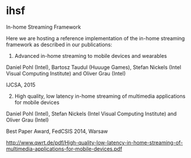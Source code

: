 # ihsf
In-home Streaming Framework

Here we are hosting a reference implementation of the in-home streaming framework as described in our publications:
 

1) Advanced in-home streaming to mobile devices and wearables

Daniel Pohl (Intel), Bartosz Taudul (Huuuge Games), Stefan Nickels (Intel Visual Computing Institute) and Oliver Grau (Intel) 

IJCSA, 2015 

 
 
 
2) High quality, low latency in-home streaming of multimedia applications for mobile devices

Daniel Pohl (Intel), Stefan Nickels (Intel Visual Computing Institute) and Oliver Grau (Intel) 

Best Paper Award, FedCSIS 2014, Warsaw

http://www.qwrt.de/pdf/High-quality-low-latency-in-home-streaming-of-multimedia-applications-for-mobile-devices.pdf
